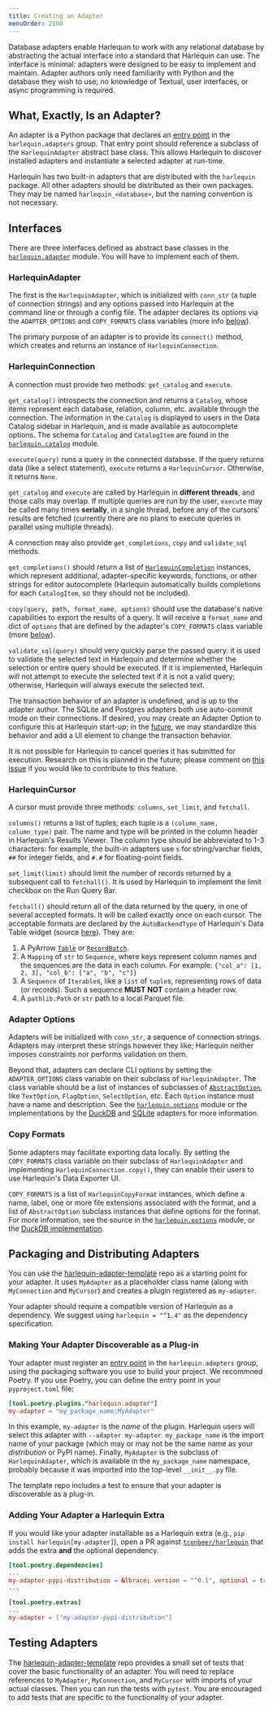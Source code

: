 ```yaml
---
title: Creating an Adapter
menuOrder: 2100
---
```


Database adapters enable Harlequin to work with any relational database by abstracting the actual interface into a standard that Harlequin can use. The interface is minimal: adapters were designed to be easy to implement and maintain. Adapter authors only need familiarity with Python and the database they wish to use; no knowledge of Textual, user interfaces, or async programming is required.

## What, Exactly, Is an Adapter?

An adapter is a Python package that declares an [entry point](https://packaging.python.org/en/latest/specifications/entry-points/) in the `harlequin.adapters` group. That entry point should reference a subclass of the `HarlequinAdapter` abstract base class. This allows Harlequin to discover installed adapters and instantiate a selected adapter at run-time.

Harlequin has two built-in adapters that are distributed with the `harlequin` package. All other adapters should be distributed as their own packages. They may be named `harlequin_<database>`, but the naming convention is not necessary.

## Interfaces

There are three interfaces defined as abstract base classes in the [`harlequin.adapter`](https://github.com/tconbeer/harlequin/blob/main/src/harlequin/adapter.py) module. You will have to implement each of them.

### HarlequinAdapter

The first is the `HarlequinAdapter`, which is initialized with `conn_str` (a tuple of connection strings) and any options passed into Harlequin at the command line or through a config file. The adapter declares its options via the `ADAPTER_OPTIONS` and `COPY_FORMATS` class variables (more info [below](#adapter-options)).

The primary purpose of an adapter is to provide its `connect()` method, which creates and returns an instance of `HarlequinConnection`.

### HarlequinConnection

A connection must provide two methods: `get_catalog` and `execute`.

`get_catalog()` introspects the connection and returns a `Catalog`, whose items represent each database, relation, column, etc. available through the connection. The information in the `Catalog` is displayed to users in the Data Catalog sidebar in Harlequin, and is made available as autocomplete options. The schema for `Catalog` and `CatalogItem` are found in the [`harlequin.catalog`](https://github.com/tconbeer/harlequin/blob/main/src/harlequin/catalog.py) module.

`execute(query)` runs a query in the connected database. If the query returns data (like a select statement), `execute` returns a `HarlequinCursor`. Otherwise, it returns `None`.

`get_catalog` and `execute` are called by Harlequin in **different threads**, and those calls may overlap. If multiple queries are run by the user, `execute` may be called many times **serially**, in a single thread, before any of the cursors' results are fetched (currently there are no plans to execute queries in parallel using multiple threads).

A connection may also provide `get_completions`, `copy` and `validate_sql` methods.

`get_completions()` should return a list of [`HarlequinCompletion`](https://github.com/tconbeer/harlequin/blob/main/src/harlequin/autocomplete/completion.py) instances, which represent additional, adapter-specific keywords, functions, or other strings for editor autocomplete (Harlequin automatically builds completions for each `CatalogItem`, so they should not be included).

`copy(query, path, format_name, options)` should use the database's native capabilities to export the results of a query. It will receive a `format_name` and dict of `options` that are defined by the adapter's `COPY_FORMATS` class variable (more [below](#copy-formats)).

`validate_sql(query)` should very quickly parse the passed query: it is used to validate the selected text in Harlequin and determine whether the selection or entire query should be executed. If it is implemented, Harlequin will not attempt to execute the selected text if it is not a valid query; otherwise, Harlequin will always execute the selected text.

The transaction behavior of an adapter is undefined, and is up to the adapter author. The SQLite and Postgres adapters both use auto-commit mode on their connections. If desired, you may create an Adapter Option to configure this at Harlequin start-up; in the [future](https://github.com/tconbeer/harlequin/issues/334), we may standardize this behavior and add a UI element to change the transaction behavior.

It is not possible for Harlequin to cancel queries it has submitted for execution. Research on this is planned in the future; please comment on [this issue](https://github.com/tconbeer/harlequin/issues/333) if you would like to contribute to this feature.

### HarlequinCursor

A cursor must provide three methods: `columns`, `set_limit`, and `fetchall`.

`columns()` returns a list of tuples; each tuple is a `(column_name, column_type)` pair. The name and type will be printed in the column header in Harlequin's Results Viewer. The column type should be abbreviated to 1-3 characters: for example, the built-in adapters use `s` for string/varchar fields, `##` for integer fields, and `#.#` for floating-point fields.

`set_limit(limit)` should limit the number of records returned by a subsequent call to `fetchall()`. It is used by Harlequin to implement the limit checkbox on the Run Query Bar.

`fetchall()` should return all of the data returned by the query, in one of several accepted formats. It will be called exactly once on each cursor. The acceptable formats are declared by the `AutoBackendType` of Harlequin's Data Table widget (source [here](https://github.com/tconbeer/textual-fastdatatable/blob/a64308ea7e2e6de24df2f1d9c6cc1d024b2a6395/src/textual_fastdatatable/backend.py#L20-L27)). They are:

1. A PyArrow [`Table`](https://arrow.apache.org/docs/python/generated/pyarrow.Table.html) or [`RecordBatch`](https://arrow.apache.org/docs/python/generated/pyarrow.RecordBatch.html).
1. A `Mapping` of `str` to `Sequence`, where keys represent column names and the sequences are the data in each column. For example: `{"col_a": [1, 2, 3], "col_b": ["a", "b", "c"]}`
1. A `Sequence` of `Iterable`s, like a `list` of `tuple`s, representing rows of data (or records). Such a sequence **MUST NOT** contain a header row.
1. A `pathlib.Path` or `str` path to a local Parquet file.

### Adapter Options

Adapters will be initialized with `conn_str`, a sequence of connection strings. Adapters may interpret these strings however they like; Harlequin neither imposes constraints nor performs validation on them.

Beyond that, adapters can declare CLI options by setting the `ADAPTER_OPTIONS` class variable on their subclass of `HarlequinAdapter`. The class variable should be a list of instances of subclasses of [`AbstractOption`](https://github.com/tconbeer/harlequin/blob/main/src/harlequin/options.py), like `TextOption`, `FlagOption`, `SelectOption`, etc. Each `Option` instance must have a name and description. See the [`harlequin.options`](https://github.com/tconbeer/harlequin/blob/main/src/harlequin/options.py) module or the implementations by the [DuckDB](https://github.com/tconbeer/harlequin/blob/main/src/harlequin_duckdb/cli_options.py) and [SQLite](https://github.com/tconbeer/harlequin/blob/main/src/harlequin_sqlite/cli_options.py) adapters for more information.

### Copy Formats

Some adapters may facilitate exporting data locally. By setting the `COPY_FORMATS` class variable on their subclass of `HarlequinAdapter` and implementing `HarlequinConnection.copy()`, they can enable their users to use Harlequin's Data Exporter UI.

`COPY_FORMATS` is a list of `HarlequinCopyFormat` instances, which define a name, label, one or more file extensions associated with the format, and a list of `AbstractOption` subclass instances that define options for the format. For more information, see the source in the [`harlequin.options`](https://github.com/tconbeer/harlequin/blob/main/src/harlequin/options.py) module, or the [DuckDB implementation](https://github.com/tconbeer/harlequin/blob/main/src/harlequin_duckdb/copy_formats.py).

## Packaging and Distributing Adapters

You can use the [harlequin-adapter-template](https://github.com/tconbeer/harlequin-adapter-template) repo as a starting point for your adapter. It uses `MyAdapter` as a placeholder class name (along with `MyConnection` and `MyCursor`) and creates a plugin registered as `my-adapter`.

Your adapter should require a compatible version of Harlequin as a dependency. We suggest using `harlequin = "^1.4"` as the dependency specification.

### Making Your Adapter Discoverable as a Plug-in

Your adapter must register an [entry point](https://packaging.python.org/en/latest/specifications/entry-points/) in the `harlequin.adapters` group, using the packaging software you use to build your project. We recommned Poetry. If you use Poetry, you can define the entry point in your `pyproject.toml` file:

```toml
[tool.poetry.plugins."harlequin.adapter"]
my-adapter = "my_package_name:MyAdapter"
```

In this example, `my-adapter` is the _name_ of the plugin. Harlequin users will select this adapter with `--adapter my-adapter`. `my_package_name` is the import name of your package (which may or may not be the same name as your _distribution_ or PyPI name). Finally, `MyAdapter` is the subclass of `HarlequinAdapter`, which is available in the `my_package_name` namespace, probably because it was imported into the top-level `__init__.py` file.

The template repo includes a test to ensure that your adapter is discoverable as a plug-in.

### Adding Your Adapter a Harlequin Extra

If you would like your adapter installable as a Harlequin extra (e.g., `pip install harlequin[my-adapter]`), open a PR against [`tconbeer/harlequin`](https://github.com/tconbeer/harlequin) that adds the extra **and** the optional dependency.

```toml
[tool.poetry.dependencies]
...
my-adapter-pypi-distribution = &lbrace; version = "^0.1", optional = true &rbrace;
...

[tool.poetry.extras]
...
my-adapter = ["my-adapter-pypi-distribution"]

```

## Testing Adapters

The [harlequin-adapter-template](https://github.com/tconbeer/harlequin-adapter-template) repo provides a small set of tests that cover the basic functionality of an adapter. You will need to replace references to `MyAdapter`, `MyConnection`, and `MyCursor` with imports of your actual classes. Then you can run the tests with `pytest`. You are encouraged to add tests that are specific to the functionality of your adapter.

